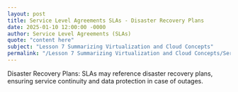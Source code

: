 ```yaml
---
layout: post
title: Service Level Agreements SLAs - Disaster Recovery Plans
date: 2025-01-10 12:00:00 -0000
author: Service Level Agreements (SLAs)
quote: "content here"
subject: "Lesson 7 Summarizing Virtualization and Cloud Concepts"
permalink: "/Lesson 7 Summarizing Virtualization and Cloud Concepts/Service Level Agreements (SLAs)/Service Level Agreements SLAs - Disaster Recovery Plans"
---
```


Disaster Recovery Plans: SLAs may reference disaster recovery plans, ensuring service continuity and data protection in case of outages.
